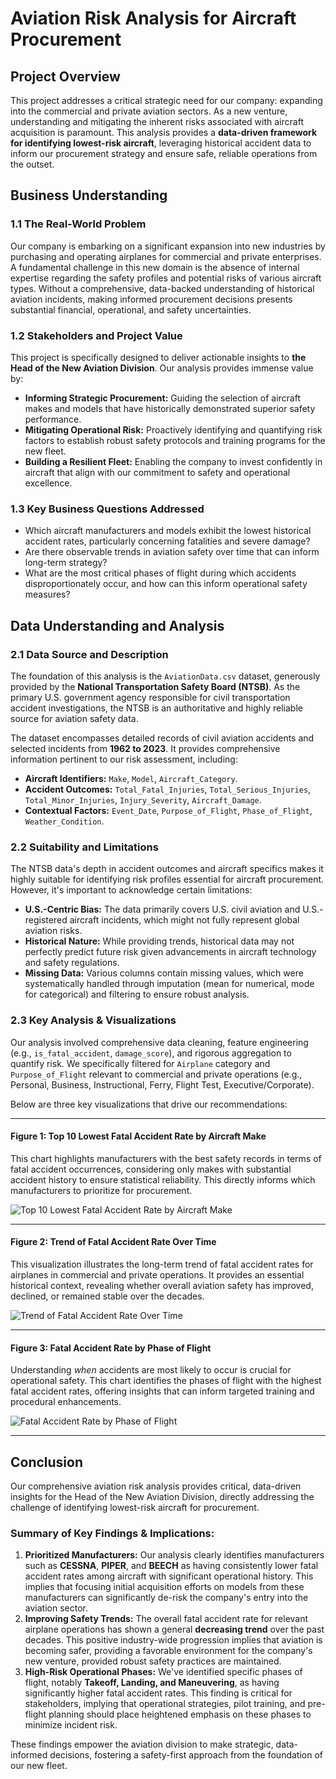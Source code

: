 # Aviation Risk Analysis for Aircraft Procurement

## Project Overview

This project addresses a critical strategic need for our company: expanding into the commercial and private aviation sectors. As a new venture, understanding and mitigating the inherent risks associated with aircraft acquisition is paramount. This analysis provides a **data-driven framework for identifying lowest-risk aircraft**, leveraging historical accident data to inform our procurement strategy and ensure safe, reliable operations from the outset.

## Business Understanding

### 1.1 The Real-World Problem

Our company is embarking on a significant expansion into new industries by purchasing and operating airplanes for commercial and private enterprises. A fundamental challenge in this new domain is the absence of internal expertise regarding the safety profiles and potential risks of various aircraft types. Without a comprehensive, data-backed understanding of historical aviation incidents, making informed procurement decisions presents substantial financial, operational, and safety uncertainties.

### 1.2 Stakeholders and Project Value

This project is specifically designed to deliver actionable insights to **the Head of the New Aviation Division**. Our analysis provides immense value by:

* **Informing Strategic Procurement:** Guiding the selection of aircraft makes and models that have historically demonstrated superior safety performance.
* **Mitigating Operational Risk:** Proactively identifying and quantifying risk factors to establish robust safety protocols and training programs for the new fleet.
* **Building a Resilient Fleet:** Enabling the company to invest confidently in aircraft that align with our commitment to safety and operational excellence.

### 1.3 Key Business Questions Addressed

* Which aircraft manufacturers and models exhibit the lowest historical accident rates, particularly concerning fatalities and severe damage?
* Are there observable trends in aviation safety over time that can inform long-term strategy?
* What are the most critical phases of flight during which accidents disproportionately occur, and how can this inform operational safety measures?

## Data Understanding and Analysis

### 2.1 Data Source and Description

The foundation of this analysis is the `AviationData.csv` dataset, generously provided by the **National Transportation Safety Board (NTSB)**. As the primary U.S. government agency responsible for civil transportation accident investigations, the NTSB is an authoritative and highly reliable source for aviation safety data.

The dataset encompasses detailed records of civil aviation accidents and selected incidents from **1962 to 2023**. It provides comprehensive information pertinent to our risk assessment, including:
* **Aircraft Identifiers:** `Make`, `Model`, `Aircraft_Category`.
* **Accident Outcomes:** `Total_Fatal_Injuries`, `Total_Serious_Injuries`, `Total_Minor_Injuries`, `Injury_Severity`, `Aircraft_Damage`.
* **Contextual Factors:** `Event_Date`, `Purpose_of_Flight`, `Phase_of_Flight`, `Weather_Condition`.

### 2.2 Suitability and Limitations

The NTSB data's depth in accident outcomes and aircraft specifics makes it highly suitable for identifying risk profiles essential for aircraft procurement. However, it's important to acknowledge certain limitations:
* **U.S.-Centric Bias:** The data primarily covers U.S. civil aviation and U.S.-registered aircraft incidents, which might not fully represent global aviation risks.
* **Historical Nature:** While providing trends, historical data may not perfectly predict future risk given advancements in aircraft technology and safety regulations.
* **Missing Data:** Various columns contain missing values, which were systematically handled through imputation (mean for numerical, mode for categorical) and filtering to ensure robust analysis.

### 2.3 Key Analysis & Visualizations

Our analysis involved comprehensive data cleaning, feature engineering (e.g., `is_fatal_accident`, `damage_score`), and rigorous aggregation to quantify risk. We specifically filtered for `Airplane` category and `Purpose_of_Flight` relevant to commercial and private operations (e.g., Personal, Business, Instructional, Ferry, Flight Test, Executive/Corporate).

Below are three key visualizations that drive our recommendations:

---

#### **Figure 1: Top 10 Lowest Fatal Accident Rate by Aircraft Make**

This chart highlights manufacturers with the best safety records in terms of fatal accident occurrences, considering only makes with substantial accident history to ensure statistical reliability. This directly informs which manufacturers to prioritize for procurement.

![Top 10 Lowest Fatal Accident Rate by Aircraft Make](images/fatal_accident_rate_by_make.png)

---

#### **Figure 2: Trend of Fatal Accident Rate Over Time**

This visualization illustrates the long-term trend of fatal accident rates for airplanes in commercial and private operations. It provides an essential historical context, revealing whether overall aviation safety has improved, declined, or remained stable over the decades.

![Trend of Fatal Accident Rate Over Time](images/fatal_accident_rate_trend.png)

---

#### **Figure 3: Fatal Accident Rate by Phase of Flight**

Understanding *when* accidents are most likely to occur is crucial for operational safety. This chart identifies the phases of flight with the highest fatal accident rates, offering insights that can inform targeted training and procedural enhancements.

![Fatal Accident Rate by Phase of Flight](images/fatal_accident_rate_by_phase.png)

---

## Conclusion

Our comprehensive aviation risk analysis provides critical, data-driven insights for the Head of the New Aviation Division, directly addressing the challenge of identifying lowest-risk aircraft for procurement.

### Summary of Key Findings & Implications:

1.  **Prioritized Manufacturers:** Our analysis clearly identifies manufacturers such as **CESSNA**, **PIPER**, and **BEECH** as having consistently lower fatal accident rates among aircraft with significant operational history. This implies that focusing initial acquisition efforts on models from these manufacturers can significantly de-risk the company's entry into the aviation sector.
2.  **Improving Safety Trends:** The overall fatal accident rate for relevant airplane operations has shown a general **decreasing trend** over the past decades. This positive industry-wide progression implies that aviation is becoming safer, providing a favorable environment for the company's new venture, provided robust safety practices are maintained.
3.  **High-Risk Operational Phases:** We've identified specific phases of flight, notably **Takeoff, Landing, and Maneuvering**, as having significantly higher fatal accident rates. This finding is critical for stakeholders, implying that operational strategies, pilot training, and pre-flight planning should place heightened emphasis on these phases to minimize incident risk.

These findings empower the aviation division to make strategic, data-informed decisions, fostering a safety-first approach from the foundation of our new fleet.

